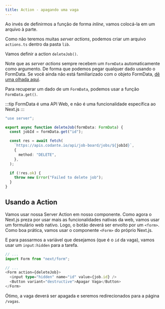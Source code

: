 ```yaml
---
title: Action - apagando uma vaga
---
```


Ao invés de definirmos a função de forma *inline*, vamos colocá-la em um arquivo à parte.

Como não teremos muitas *server actions*, podemos criar um arquivo `actions.ts` dentro da pasta `lib`.

Vamos definir a action `deleteJob()`.

Note que as *server actions* sempre recebem um `FormData` automaticamente como argumento. De forma que podemos pegar qualquer dado usando o FormData. Se você ainda não está familiarizado com o objeto FormData, [dê uma olhada aqui](https://developer.mozilla.org/pt-BR/docs/Web/API/FormData/FormData).

Para recuperar um dado de um `FormData`, podemos usar a função `FormData.get()`.

:::tip
FormData é uma API Web, e não é uma funcionalidade específica ao Next.js
:::

```typescript
"use server";

export async function deleteJob(formData: FormData) {
  const jobId = formData.get("id");

  const res = await fetch(
    `https://apis.codante.io/api/job-board/jobs/${jobId}`,
    {
      method: "DELETE",
    },
  );

  if (!res.ok) {
    throw new Error("Failed to delete job");
  }
}
```

## Usando a Action

Vamos usar nossa Server Action em nosso componente. Como agora o Next.js preza por usar mais as funcionalidades nativas da web, vamos usar um formulário web nativo. Logo, o botão deverá ser envolto por um `<form>`. Como boa prática, vamos usar o componente `<Form>` do próprio Next.js.

E para passarmos a variável que desejamos (que é o `id` da vaga), vamos usar um `input:hidden` para a tarefa.

```typescript
// ...
import Form from "next/form";

// ...
<Form action={deleteJob}>
  <input type="hidden" name="id" value={job.id} />
  <Button variant="destructive">Apagar Vaga</Button>
</Form>

```

Ótimo, a vaga deverá ser apagada e seremos redirecionados para a página `/vagas`.
